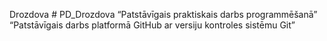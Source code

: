 Drozdova # PD_Drozdova
“Patstāvīgais praktiskais darbs programmēšanā”
“Patstāvīgais darbs platformā GitHub ar versiju kontroles sistēmu Git”
